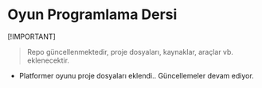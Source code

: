 # Oyun Programlama Dersi

 [!IMPORTANT]
> Repo güncellenmektedir, proje dosyaları, kaynaklar, araçlar vb. eklenecektir.

* Platformer oyunu proje dosyaları eklendi.. Güncellemeler devam ediyor.



